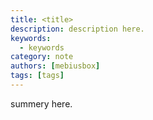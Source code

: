 ```yaml
---
title: <title>
description: description here.
keywords:
  - keywords
category: note
authors: [mebiusbox]
tags: [tags]
---
```


summery here.

<!-- truncate -->
